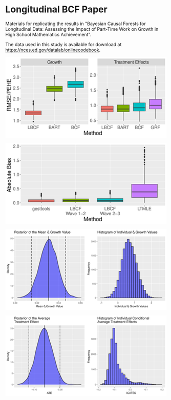# Longitudinal BCF Paper

Materials for replicating the results in "Bayesian Causal Forests for Longitudinal Data: Assessing the Impact of Part-Time Work on Growth in High School Mathematics Achievement".

The data used in this study is available for download at https://nces.ed.gov/datalab/onlinecodebook.

![alt text](https://github.com/Nathan-McJames/Longitudinal_BCF_Paper/blob/main/Pictures/dgp1_figure.svg?raw=true)

![alt text](https://github.com/Nathan-McJames/Longitudinal_BCF_Paper/blob/main/Pictures/dgp2_figure.svg?raw=true)

![alt text](https://github.com/Nathan-McJames/Longitudinal_BCF_Paper/blob/main/Pictures/growth_plot.svg?raw=true)

![alt text](https://github.com/Nathan-McJames/Longitudinal_BCF_Paper/blob/main/Pictures/treat_plot.svg?raw=true)
